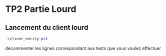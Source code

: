 # TP2 Partie Lourd
## Lancement du client lourd
```ps1
.\client_entity.ps1
```
décommenter les lignes correspondant aux tests que vous voulez effectuer